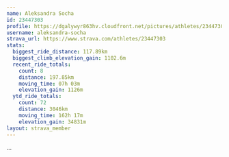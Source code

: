```yaml
---
name: Aleksandra Socha
id: 23447303
profile: https://dgalywyr863hv.cloudfront.net/pictures/athletes/23447303/14745546/4/large.jpg
username: aleksandra-socha
strava_url: https://www.strava.com/athletes/23447303
stats:
  biggest_ride_distance: 117.89km
  biggest_climb_elevation_gain: 1102.6m
  recent_ride_totals:
    count: 8
    distance: 197.85km
    moving_time: 07h 03m
    elevation_gain: 1126m
  ytd_ride_totals:
    count: 72
    distance: 3046km
    moving_time: 162h 17m
    elevation_gain: 34831m
layout: strava_member
--- 
```

...
